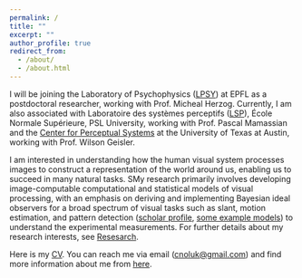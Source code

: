 ```yaml
---
permalink: /
title: ""
excerpt: ""
author_profile: true
redirect_from: 
  - /about/
  - /about.html
---
```


I will be joining the Laboratory of Psychophysics ([LPSY](https://www.epfl.ch/labs/lpsy/)) at EPFL as a postdoctoral researcher, working with Prof. Micheal Herzog. Currently, I am also associated with Laboratoire des systèmes perceptifs ([LSP](https://lsp.dec.ens.fr/en)), École Normale Supérieure, PSL University, working with Prof. Pascal Mamassian and the [Center for Perceptual Systems](https://liberalarts.utexas.edu/cps/) at the University of Texas at Austin, working with Prof. Wilson Geisler.

I am interested in understanding how the human visual system processes images to construct a representation of the world around us, enabling us to succeed in many natural tasks. SMy research primarily involves developing image-computable computational and statistical models of visual processing, with an emphasis on deriving and implementing Bayesian ideal observers for a broad spectrum of visual tasks such as slant, motion estimation, and pattern detection ([scholar profile](https://scholar.google.com/citations?user=NwCzTz8AAAAJ&hl=tr&oi=ao), [some example models](https://github.com/CanOluk)) to understand the experimental measurements. For further details about my research interests, see [Resesarch](https://canoluk.github.io/research/).

Here is my [CV](http://canoluk.github.io/files/CV_CanOluk.pdf). You can reach me via email (cnoluk@gmail.com) and find more information about me from [here](https://canoluk.github.io/about_me/).



